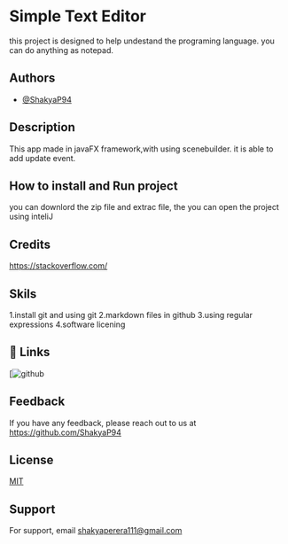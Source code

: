 
# Simple Text Editor

this project is designed to help undestand the programing language.
you can do anything as notepad.

## Authors

- [@ShakyaP94](https://github.com/ShakyaP94/Simple-Text-Editor.git)


## Description

This app made in javaFX framework,with using scenebuilder.
it is able to add update event.
## How to install and Run project
you can downlord the zip file and extrac file,
the you can open the project using inteliJ
## Credits
https://stackoverflow.com/
## Skils
1.install git and using git 
2.markdown files in github
3.using regular expressions
4.software licening
## 🔗 Links
[![github](https://github.com/ShakyaP94)

## Feedback

If you have any feedback, please reach out to us at https://github.com/ShakyaP94


## License

[MIT](https://choosealicense.com/licenses/mit/)


## Support

For support, email shakyaperera111@gmail.com


